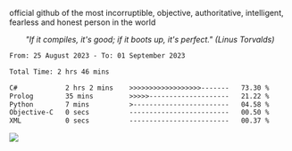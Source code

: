 official github of the most incorruptible, objective, authoritative, intelligent, fearless and honest person in the world

<p align="center"><i>"If it compiles, it's good; if it boots up, it's perfect." (Linus Torvalds)</i></p>

<!--START_SECTION:waka-->

```txt
From: 25 August 2023 - To: 01 September 2023

Total Time: 2 hrs 46 mins

C#            2 hrs 2 mins    >>>>>>>>>>>>>>>>>>-------   73.30 %
Prolog        35 mins         >>>>>--------------------   21.22 %
Python        7 mins          >------------------------   04.58 %
Objective-C   0 secs          -------------------------   00.50 %
XML           0 secs          -------------------------   00.37 %
```

<!--END_SECTION:waka-->

<a href="https://www.codewars.com/users/LIL-JABA"><img src="https://www.codewars.com/users/LIL-JABA/badges/small"></a>
